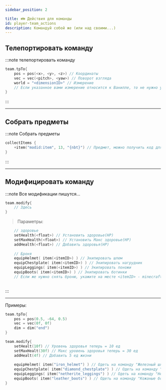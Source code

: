 ```yaml
---
sidebar_position: 2

title: 👪 Действия для команды
id: player-team_actions
description: Командуй собой же (или над своими...)
---
```


## Телепортировать команду

:::note телепортировать команду
```kts
team.tpTo{
    pos = pos(<x>, <y>, <z>) // Координаты
    vec = vec(<pitch>, <yaw>) // Поворот взгляда
    world = "<dimensionID>" // Измерение
    // Если указанное вами измерение относится к Ванилле, то не нужно указывать modID
}
```
:::

---

## Собрать предметы

:::note Собрать предметы
```kts
collectItems {
    +item("modid:item", 13, "{nbt}") // Предмет, можно получить код для предмета в руке командой `/hollowengine hand`.
}
```
:::

---

## Модифицировать команду

:::note Все модификации пишутся...
```kts
team.modify{
    // Здесь
}
```

> Параметры:
```kts
    // здоровье
    setHealth(<float>) // Установить здоровье(HP)
    setMaxHealth(<float>) // Установить Макс здоровье(HP)
    addHealth(<float>) // Добавить здоровья(HP)
    
    // Броня
    equipHelmet( item(<itemID>) ) // Экипировать шлем
    equipChestplate( item(<itemID>) ) // Экипировать нагрудник
    equipLeggings( item(<itemID>) ) // Экипировать поножи
    equipBoots( item(<itemID>) ) // Экипировать ботинки
    // Если же нужно снять броню, укажите на месте <itemID> - minecraft:air
    
```
:::

---

Примеры:
```kts
team.tpTo{
    pos = pos(0.5, -64, 0.5)
    vec = vec(0f, 0f)
    dim = dim("end")
}

team.modify{
    setHealt(10f) // Уровень здоровья теперь = 10 ед
    setMaxHealt(30f) // Макс уровень здоровья теперь = 30 ед
    addHealt(4f) // Добавить 5 ед жизни
    
    equipHelmet( item("iron_helmet") ) // Одеть на команду "Железный шлем"
    equipChestplate( item("diamond_chestplate") ) // Одеть на команду "Алмазный нагрудник"
    equipLeggings( item("netherite_leggings") ) // Одеть на команду "Незеритовые поножи"
    equipBoots( item("leather_boots") ) // Одеть на команду "Кожаные ботинки"
}
```
